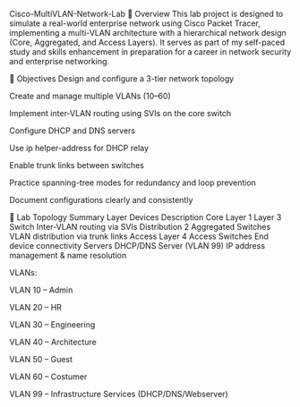  Cisco-MultiVLAN-Network-Lab
📘 Overview
This lab project is designed to simulate a real-world enterprise network using Cisco Packet Tracer, implementing a multi-VLAN architecture with a hierarchical network design (Core, Aggregated, and Access Layers). It serves as part of my self-paced study and skills enhancement in preparation for a career in network security and enterprise networking.

🎯 Objectives
Design and configure a 3-tier network topology

Create and manage multiple VLANs (10–60)

Implement inter-VLAN routing using SVIs on the core switch

Configure DHCP and DNS servers

Use ip helper-address for DHCP relay

Enable trunk links between switches

Practice spanning-tree modes for redundancy and loop prevention

Document configurations clearly and consistently

🧩 Lab Topology Summary
Layer	Devices	Description
Core Layer	1 Layer 3 Switch	Inter-VLAN routing via SVIs
Distribution	2 Aggregated Switches	VLAN distribution via trunk links
Access Layer	4 Access Switches	End device connectivity
Servers	DHCP/DNS Server (VLAN 99)	IP address management & name resolution

VLANs:

VLAN 10 – Admin

VLAN 20 – HR

VLAN 30 – Engineering

VLAN 40 – Architecture

VLAN 50 – Guest

VLAN 60 – Costumer

VLAN 99 – Infrastructure Services (DHCP/DNS/Webserver)
